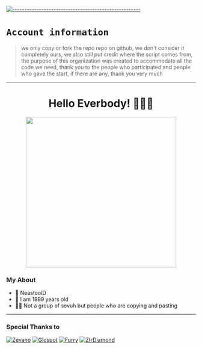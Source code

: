 [![-----------------------------------------------------](https://raw.githubusercontent.com/andreasbm/readme/master/assets/lines/colored.png)](#table-of-contents)

# `Account information`
> we only copy or fork the repo repo on github, we don't consider it completely ours, we also still put credit where the script comes from, the purpose of this organization was created to accommodate all the code we need, thank you to the people who participated and people who gave the start, if there are any, thank you very much 

---------

<h1 align="center">Hello Everbody! 🗿👌🏻</h1>
<p align="center">
  <img src="https://media.tenor.com/609sc-UxciwAAAAC/dancing-oshi-no-ko.gif" width=400 />
</p>

### My About
- 👤 NeastooID
- 💌 I am 1999 years old 
- 👨‍💻 Not a group of sevuh but people who are copying and pasting 

------

### Special Thanks to

[![Zevano](https://github.com/zevanoo.png?size=100)](https://github.com/zevanoo)
[![Glospot](https://github.com/glospotnew.png?size=100)](https://github.com/glospotnew)
[![Furry](https://github.com/TukangM.png?size=100)](https://github.com/TukangM)
[![ZtrDiamond](https://github.com/ZTRdiamond.png?size=100)](https://github.com/ZTRdiamond)
